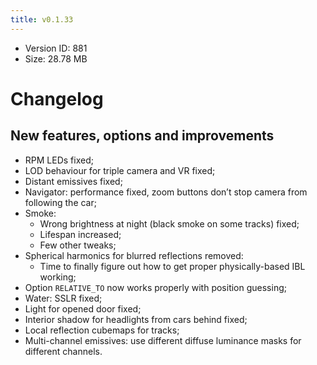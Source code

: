 ```yaml
---
title: v0.1.33
---
```


*   Version ID: 881
*   Size: 28.78 MB

# Changelog

## New features, options and improvements

*   RPM LEDs fixed;
*   LOD behaviour for triple camera and VR fixed;
*   Distant emissives fixed;
*   Navigator: performance fixed, zoom buttons don’t stop camera from following the car;
*   Smoke:
    *   Wrong brightness at night (black smoke on some tracks) fixed;
    *   Lifespan increased;
    *   Few other tweaks;
*   Spherical harmonics for blurred reflections removed:
    *   Time to finally figure out how to get proper physically-based IBL working;
*   Option `RELATIVE_TO` now works properly with position guessing;
*   Water: SSLR fixed;
*   Light for opened door fixed;
*   Interior shadow for headlights from cars behind fixed;
*   Local reflection cubemaps for tracks;
*   Multi-channel emissives: use different diffuse luminance masks for different channels.

